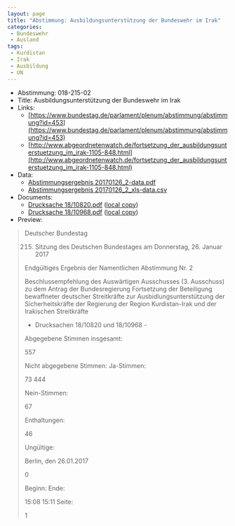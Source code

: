 ```yaml
---
layout: page
title: "Abstimmung: Ausbildungsunterstützung der Bundeswehr im Irak"
categories:
 - Bundeswehr
 - Ausland
tags:
 - Kurdistan
 - Irak
 - Ausbildung
 - UN
---
```


* Abstimmung: 018-215-02
* Title: Ausbildungsunterstützung der Bundeswehr im Irak
* Links: 
    * [https://www.bundestag.de/parlament/plenum/abstimmung/abstimmung?id=453](https://www.bundestag.de/parlament/plenum/abstimmung/abstimmung?id=453)
    * [http://www.abgeordnetenwatch.de/fortsetzung_der_ausbildungsunterstuetzung_im_irak-1105-848.html](http://www.abgeordnetenwatch.de/fortsetzung_der_ausbildungsunterstuetzung_im_irak-1105-848.html)
* Data: 
    * [Abstimmungsergebnis 20170126_2-data.pdf](/res/abstimmungsliste/20170126_2-data.pdf)
    * [Abstimmungsergebnis 20170126_2_xls-data.csv](/res/abstimmungsliste/analyses/20170126_2_xls-data.csv)
* Documents: 
    * [Drucksache 18/10820.pdf](http://dip21.bundestag.de/dip21/btd/18/108/1810820.pdf) ([local copy](/res/abstimmungsdaten/018-215-02/1810820.pdf))
    * [Drucksache 18/10968.pdf](http://dip21.bundestag.de/dip21/btd/18/109/1810968.pdf) ([local copy](/res/abstimmungsdaten/018-215-02/1810968.pdf))
* Preview: 
> Deutscher Bundestag
> 
> 215. Sitzung des Deutschen Bundestages
> am Donnerstag, 26. Januar 2017
> 
> Endgültiges Ergebnis der Namentlichen Abstimmung Nr. 2
> 
> Beschlussempfehlung des Auswärtigen Ausschusses (3. Ausschuss) zu dem Antrag der
> Bundesregierung
> Fortsetzung der Beteiligung bewaffneter deutscher Streitkräfte zur
> Ausbidlungsunterstützung der Sicherheitskräfte der Regierung der Region Kurdistan-Irak
> und der Irakischen Streitkräfte
> - Drucksachen 18/10820 und 18/10968 -
> 
> Abgegebene Stimmen insgesamt:
> 
> 557
> 
> Nicht abgegebene Stimmen:
> Ja-Stimmen:
> 
> 73
> 444
> 
> Nein-Stimmen:
> 
> 67
> 
> Enthaltungen:
> 
> 46
> 
> Ungültige:
> 
> Berlin, den 26.01.2017
> 
> 0
> 
> Beginn:
> Ende:
> 
> 15:08
> 15:11
> Seite:
> 
> 1
> 
> 
